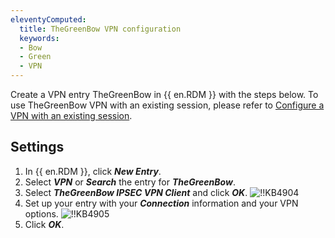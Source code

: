```yaml
---
eleventyComputed:
  title: TheGreenBow VPN configuration
  keywords:
  - Bow
  - Green
  - VPN
---
```

Create a VPN entry TheGreenBow in {{ en.RDM }} with the steps below. To use TheGreenBow VPN with an existing session, please refer to [Configure a VPN with an existing session](/kb/remote-desktop-manager/how-to-articles/configure-vpn-existing-session/).

## Settings

1. In {{ en.RDM }}, click ***New Entry***.
1. Select ***VPN*** or ***Search*** the entry for ***TheGreenBow***.
1. Select ***TheGreenBow IPSEC VPN Client*** and click ***OK***.
![!!KB4904](https://cdnweb.devolutions.net/docs/docs_en_kb_KB4904.png)
1. Set up your entry with your ***Connection*** information and your VPN options.
![!!KB4905](https://cdnweb.devolutions.net/docs/docs_en_kb_KB4905.png)
1. Click ***OK***.
